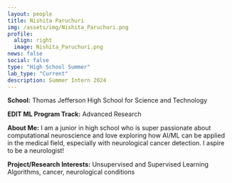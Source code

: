 ```yaml
---
layout: people
title: Nishita Paruchuri
img: /assets/img/Nishita_Paruchuri.png
profile:
  align: right
  image: Nishita_Paruchuri.png
news: false
social: false
type: "High School Summer"
lab_type: "Current"
description: Summer Intern 2024
---
```


**School:** Thomas Jefferson High School for Science and Technology

**EDIT ML Program Track:**
Advanced Research

**About Me:**
I am a junior in high school who is super passionate about computational neuroscience and love exploring how AI/ML can be applied in the medical field, especially with neurological cancer detection. I aspire to be a neurologist! 

**Project/Research Interests:**
Unsupervised and Supervised Learning Algorithms, cancer, neurological conditions
    
